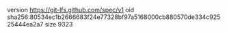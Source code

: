 version https://git-lfs.github.com/spec/v1
oid sha256:80534ec1b2666683f24e77328bf97a5168000cb880570de334c92525444ea2a7
size 9323
